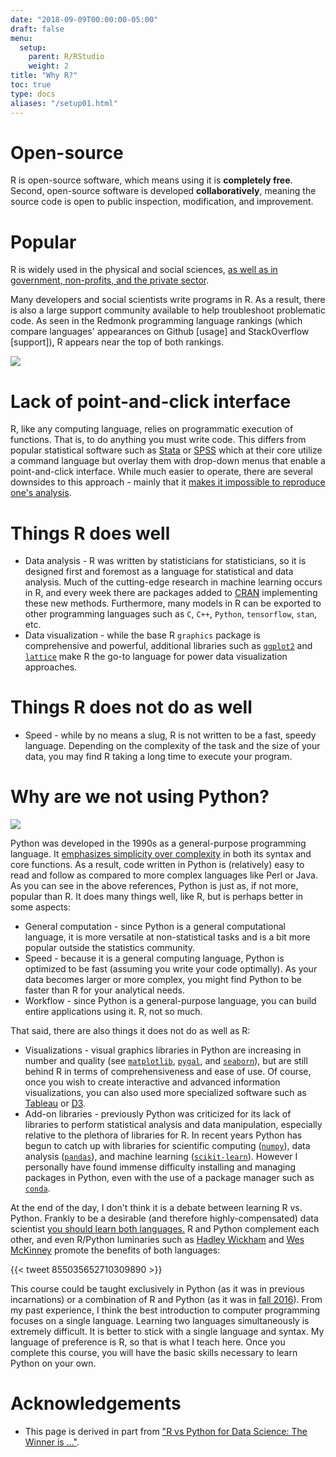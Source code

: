 ```yaml
---
date: "2018-09-09T00:00:00-05:00"
draft: false
menu:
  setup:
    parent: R/RStudio
    weight: 2
title: "Why R?"
toc: true
type: docs
aliases: "/setup01.html"
---
```


# Open-source

R is open-source software, which means using it is **completely free**. Second, open-source software is developed **collaboratively**, meaning the source code is open to public inspection, modification, and improvement.

# Popular

R is widely used in the physical and social sciences, [as well as in government, non-profits, and the private sector](http://spectrum.ieee.org/static/interactive-the-top-programming-languages-2016).

Many developers and social scientists write programs in R. As a result, there is also a large support community available to help troubleshoot problematic code. As seen in the Redmonk programming language rankings (which compare languages' appearances on Github [usage] and StackOverflow [support]), R appears near the top of both rankings.

[![](/img/lang.rank_.618-1-1024x708.png)](https://redmonk.com/sogrady/2018/08/10/language-rankings-6-18/)

# Lack of point-and-click interface

R, like any computing language, relies on programmatic execution of functions. That is, to do anything you must write code. This differs from popular statistical software such as [Stata](http://www.stata.com/) or [SPSS](http://www.ibm.com/analytics/us/en/technology/spss/) which at their core utilize a command language but overlay them with drop-down menus that enable a point-and-click interface. While much easier to operate, there are several downsides to this approach - mainly that it [makes it impossible to reproduce one's analysis](https://web.stanford.edu/~gentzkow/research/CodeAndData.pdf).

# Things R does well

* Data analysis - R was written by statisticians for statisticians, so it is designed first and foremost as a language for statistical and data analysis. Much of the cutting-edge research in machine learning occurs in R, and every week there are packages added to [CRAN](https://cran.r-project.org/) implementing these new methods. Furthermore, many models in R can be exported to other programming languages such as `C`, `C++`, `Python`, `tensorflow`, `stan`, etc.
* Data visualization - while the base R `graphics` package is comprehensive and powerful, additional libraries such as [`ggplot2`](http://docs.ggplot2.org/current/) and [`lattice`](https://cran.r-project.org/web/packages/lattice/index.html) make R the go-to language for power data visualization approaches.

# Things R does not do as well

* Speed - while by no means a slug, R is not written to be a fast, speedy language. Depending on the complexity of the task and the size of your data, you may find R taking a long time to execute your program.

# Why are we not using Python?

[![](/img/xkcd_python.png)](https://xkcd.com/353/)

Python was developed in the 1990s as a general-purpose programming language. It [emphasizes simplicity over complexity](https://en.wikipedia.org/wiki/Zen_of_Python) in both its syntax and core functions. As a result, code written in Python is (relatively) easy to read and follow as compared to more complex languages like Perl or Java. As you can see in the above references, Python is just as, if not more, popular than R. It does many things well, like R, but is perhaps better in some aspects:

* General computation - since Python is a general computational language, it is more versatile at non-statistical tasks and is a bit more popular outside the statistics community.
* Speed - because it is a general computing language, Python is optimized to be fast (assuming you write your code optimally). As your data becomes larger or more complex, you might find Python to be faster than R for your analytical needs.
* Workflow - since Python is a general-purpose language, you can build entire applications using it. R, not so much.

That said, there are also things it does not do as well as R:

* Visualizations - visual graphics libraries in Python are increasing in number and quality (see [`matplotlib`](http://matplotlib.org/), [`pygal`](http://www.pygal.org/en/stable/), and [`seaborn`](https://stanford.edu/~mwaskom/software/seaborn/)), but are still behind R in terms of comprehensiveness and ease of use. Of course, once you wish to create interactive and advanced information visualizations, you can also used more specialized software such as [Tableau](http://www.tableau.com/) or [D3](https://d3js.org/).
* Add-on libraries - previously Python was criticized for its lack of libraries to perform statistical analysis and data manipulation, especially relative to the plethora of libraries for R. In recent years Python has begun to catch up with libraries for scientific computing ([`numpy`](http://www.numpy.org/)), data analysis ([`pandas`](http://pandas.pydata.org/)), and machine learning ([`scikit-learn`](http://scikit-learn.org/stable/)). However I personally have found immense difficulty installing and managing packages in Python, even with the use of a package manager such as [`conda`](https://conda.io/docs/).

At the end of the day, I don't think it is a debate between learning R vs. Python. Frankly to be a desirable (and therefore highly-compensated) data scientist [you should learn both languages.](https://blog.usejournal.com/python-vs-and-r-for-data-science-833b48ccc91d) R and Python complement each other, and even R/Python luminaries such as [Hadley Wickham](https://twitter.com/hadleywickham) and [Wes McKinney](https://ursalabs.org/) promote the benefits of both languages:

{{< tweet 855035652710309890 >}}

This course could be taught exclusively in Python (as it was in previous incarnations) or a combination of R and Python (as it was in [fall 2016](https://uc-cfss.github.io/fall2016)). From my past experience, I think the best introduction to computer programming focuses on a single language. Learning two languages simultaneously is extremely difficult. It is better to stick with a single language and syntax. My language of preference is R, so that is what I teach here. Once you complete this course, you will have the basic skills necessary to learn Python on your own.

# Acknowledgements

* This page is derived in part from ["R vs Python for Data Science: The Winner is …"](http://www.kdnuggets.com/2015/05/r-vs-python-data-science.html).
